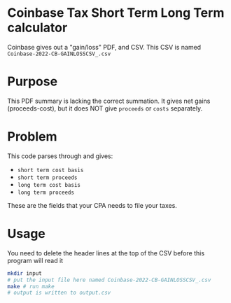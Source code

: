 # Coinbase Tax Short Term Long Term calculator
Coinbase gives out a "gain/loss" PDF, and CSV. This CSV is named `Coinbase-2022-CB-GAINLOSSCSV_.csv`

# Purpose
This PDF summary is lacking the correct summation. It gives net gains (proceeds-cost), but it does NOT give `proceeds` or `costs` separately.

# Problem
This code parses through and gives:
* `short term cost basis`
* `short term proceeds`
* `long term cost basis`
* `long term proceeds`

These are the fields that your CPA needs to file your taxes.

# Usage
You need to delete the header lines at the top of the CSV before this program will read it
```bash
mkdir input
# put the input file here named Coinbase-2022-CB-GAINLOSSCSV_.csv
make # run make
# output is written to output.csv
```
